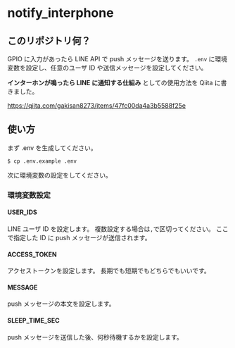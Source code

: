 # notify_interphone

## このリポジトリ何？

GPIO に入力があったら LINE API で push メッセージを送ります。
`.env` に環境変数を設定し、任意のユーザ ID や送信メッセージを設定してください。

**インターホンが鳴ったら LINE に通知する仕組み** としての使用方法を Qiita に書きました。

https://qiita.com/gakisan8273/items/47fc00da4a3b5588f25e

## 使い方

まず .env を生成してください。

```
$ cp .env.example .env
```

次に環境変数の設定をしてください。

### 環境変数設定

#### USER_IDS

LINE ユーザ ID を設定します。
複数設定する場合は`,`で区切ってください。
ここで指定した ID に push メッセージが送信されます。

#### ACCESS_TOKEN

アクセストークンを設定します。
長期でも短期でもどちらでもいいです。

#### MESSAGE

push メッセージの本文を設定します。

#### SLEEP_TIME_SEC

push メッセージを送信した後、何秒待機するかを設定します。
